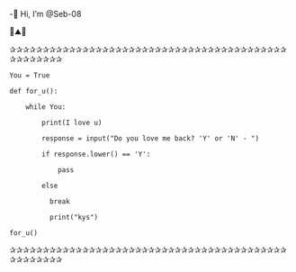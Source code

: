 -👋 Hi, I’m @Seb-08

🌊⛰️🌴

✰✰✰✰✰✰✰✰✰✰✰✰✰✰✰✰✰✰✰✰✰✰✰✰✰✰✰✰✰✰✰✰✰✰✰✰✰✰✰✰✰✰✰✰✰✰✰✰✰✰

    You = True

    def for_u():

        while You:

            print(I love u)

            response = input("Do you love me back? 'Y' or 'N' - ")

            if response.lower() == 'Y':

                pass

            else

              break

              print("kys")
        
    for_u()

✰✰✰✰✰✰✰✰✰✰✰✰✰✰✰✰✰✰✰✰✰✰✰✰✰✰✰✰✰✰✰✰✰✰✰✰✰✰✰✰✰✰✰✰✰✰✰✰✰✰
